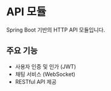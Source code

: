 # API 모듈
Spring Boot 기반의 HTTP API 모듈입니다.

## 주요 기능
- 사용자 인증 및 인가 (JWT)
- 채팅 서비스 (WebSocket)
- RESTful API 제공